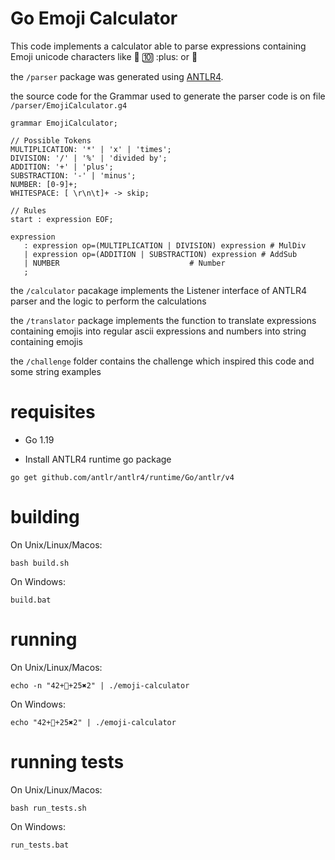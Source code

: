 # Go Emoji Calculator

This code implements a calculator able to parse expressions containing  Emoji unicode characters like :100: :keycap_ten: :plus: or :8ball:


the `/parser` package was generated using [ANTLR4](https://github.com/antlr/antlr4). 

the source code for the Grammar used to generate the parser code is on file `/parser/EmojiCalculator.g4`

```
grammar EmojiCalculator;

// Possible Tokens
MULTIPLICATION: '*' | 'x' | 'times';
DIVISION: '/' | '%' | 'divided by';
ADDITION: '+' | 'plus';
SUBSTRACTION: '-' | 'minus';
NUMBER: [0-9]+;
WHITESPACE: [ \r\n\t]+ -> skip;

// Rules
start : expression EOF;

expression
   : expression op=(MULTIPLICATION | DIVISION) expression # MulDiv
   | expression op=(ADDITION | SUBSTRACTION) expression # AddSub
   | NUMBER                             # Number
   ;
```

the `/calculator` pacakage implements the Listener interface of ANTLR4 parser and the logic to perform the calculations

the `/translator` package implements the function to translate expressions containing emojis into regular ascii expressions and numbers into string containing emojis

the `/challenge` folder contains the challenge which inspired this code and some string examples

# requisites

* Go 1.19

* Install ANTLR4 runtime go package

```
go get github.com/antlr/antlr4/runtime/Go/antlr/v4
```

# building

On Unix/Linux/Macos:

```
bash build.sh
```

On Windows:

```
build.bat
```

# running

On Unix/Linux/Macos:

```
echo -n "4️2️+🎱+25✖️2" | ./emoji-calculator
```

On Windows:

```
echo "4️2️+🎱+25✖️2" | ./emoji-calculator
```

# running tests

On Unix/Linux/Macos:

```
bash run_tests.sh
```

On Windows:

```
run_tests.bat
```



